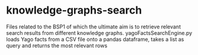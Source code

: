 # knowledge-graphs-search
Files related to the BSP1 of which the ultimate aim is to retrieve relevant search results from different knowledge graphs.
yagoFactsSearchEngine.py loads Yago facts from a CSV file onto a pandas dataframe, takes a list as query and returns the most relevant rows
